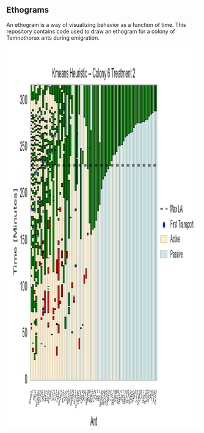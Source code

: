 ## Ethograms
An ethogram is a way of visualizing behavior as a function of time. This repository contains code used to draw an ethogram for a colony of Temnothorax ants during emigration.

<img src="https://github.com/jakehanson/Ethograms/blob/master/results/heuristic/col6_t2.pdf" alt="alt text" width=1000 height=1000>

